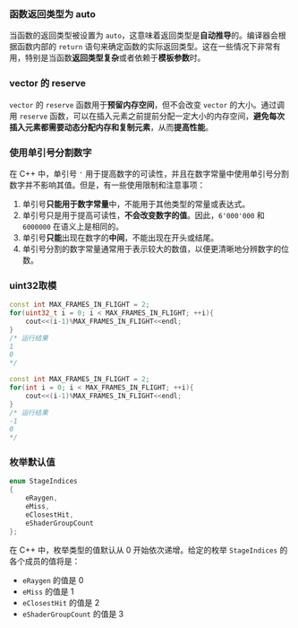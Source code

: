 ### 函数返回类型为 auto

当函数的返回类型被设置为 `auto`，这意味着返回类型是**自动推导**的。编译器会根据函数内部的 `return` 语句来确定函数的实际返回类型。这在一些情况下非常有用，特别是当函数**返回类型复杂**或者依赖于**模板参数**时。



### vector 的 reserve

`vector` 的 `reserve` 函数用于**预留内存空间**，但不会改变 `vector` 的大小。通过调用 `reserve` 函数，可以在插入元素之前提前分配一定大小的内存空间，**避免每次插入元素都需要动态分配内存和复制元素**，从而**提高性能**。



### 使用单引号分割数字

在 C++ 中，单引号 `'` 用于提高数字的可读性，并且在数字常量中使用单引号分割数字并不影响其值。但是，有一些使用限制和注意事项：

1. 单引号**只能用于数字常量**中，不能用于其他类型的常量或表达式。
2. 单引号只是用于提高可读性，**不会改变数字的值**。因此，`6'000'000` 和 `6000000` 在语义上是相同的。
3. 单引号**只能**出现在数字的**中间**，不能出现在开头或结尾。
4. 单引号分割的数字常量通常用于表示较大的数值，以便更清晰地分辨数字的位数。



### uint32取模

```c++
const int MAX_FRAMES_IN_FLIGHT = 2;   
for(uint32_t i = 0; i < MAX_FRAMES_IN_FLIGHT; ++i){   	
    cout<<(i-1)%MAX_FRAMES_IN_FLIGHT<<endl;   
} 
/* 运行结果
1
0
*/
```



```c++
const int MAX_FRAMES_IN_FLIGHT = 2;   
for(int i = 0; i < MAX_FRAMES_IN_FLIGHT; ++i){   	
    cout<<(i-1)%MAX_FRAMES_IN_FLIGHT<<endl;   
}
/* 运行结果
-1
0
*/
```



### 枚举默认值

```c++
enum StageIndices
{
    eRaygen,
    eMiss,
    eClosestHit,
    eShaderGroupCount 
};
```



在 C++ 中，枚举类型的值默认从 0 开始依次递增。给定的枚举 `StageIndices` 的各个成员的值将是：

- `eRaygen` 的值是 0
- `eMiss` 的值是 1
- `eClosestHit` 的值是 2
- `eShaderGroupCount` 的值是 3

